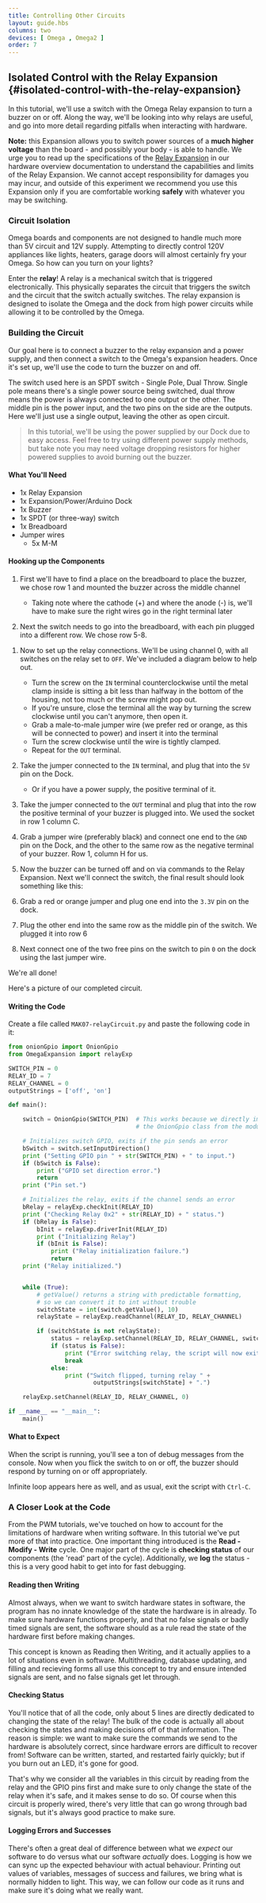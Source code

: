 ```yaml
---
title: Controlling Other Circuits
layout: guide.hbs
columns: two
devices: [ Omega , Omega2 ]
order: 7
---
```

## Isolated Control with the Relay Expansion {#isolated-control-with-the-relay-expansion}

In this tutorial, we'll use a switch with the Omega Relay expansion to turn a buzzer on or off. Along the way, we'll be looking into why relays are useful, and go into more detail regarding pitfalls when interacting with hardware.

<!-- // TODO: can modify or replace this warning with the one from our store (should keep same friendly tone) -->
**Note:** this Expansion allows you to switch power sources of a **much higher voltage** than the board - and possibly your body - is able to handle. We urge you to read up the specifications of the [Relay Expansion](#relay-expansion) in our hardware overview documentation to understand the capabilities and limits of the Relay Expansion. We cannot accept responsibility for damages you may incur, and outside of this experiment we recommend you use this Expansion only if you are comfortable working **safely** with whatever you may be switching.

### Circuit Isolation

<!-- // explain that the omega's relays are completely isolated from the circuit that is connected to the terminals, it merely acts as a switch

// this is useful since it allows the Omega to control other, larger, more powerful circuits
//  expand along those lines, maybe throw in the max specs of the relays, hint that you can control house-hold appliances -->

Omega boards and components are not designed to handle much more than 5V circuit and 12V supply. Attempting to directly control 120V appliances like lights, heaters, garage doors will almost certainly fry your Omega. So how can you turn on your lights?

Enter the **relay**! A relay is a mechanical switch that is triggered electronically. This physically separates the circuit that triggers the switch and the circuit that the switch actually switches. The relay expansion is designed to isolate the Omega and the dock from high power circuits while allowing it to be controlled by the Omega.


### Building the Circuit

Our goal here is to connect a buzzer to the relay expansion and a power supply, and then connect a switch to the Omega's expansion headers. Once it's set up, we'll use the code to turn the buzzer on and off.

The switch used here is an SPDT switch - Single Pole, Dual Throw. Single pole means there's a single power source being switched, dual throw means the power is always connected to one output or the other. The middle pin is the power input, and the two pins on the side are the outputs. Here we'll just use a single output, leaving the other as open circuit.

>In this tutorial, we'll be using the power supplied by our Dock due to easy access. Feel free to try using different power supply methods, but take note you may need voltage dropping resistors for higher powered supplies to avoid burning out the buzzer.

#### What You'll Need

* 1x Relay Expansion
* 1x Expansion/Power/Arduino Dock
* 1x Buzzer
* 1x SPDT (or three-way) switch
* 1x Breadboard
* Jumper wires
	* 5x M-M

#### Hooking up the Components

<!-- // detailed explanation of connecting wires to the screw terminals

// wiring up the buzzer so that the connection is interrupted by the relay -->

1. First we'll have to find a place on the breadboard to place the buzzer, we chose row 1 and mounted the buzzer across the middle channel
	* Taking note where the cathode (+) and where the anode (-) is, we'll have to make sure the right wires go in the right terminal later

1. Next the switch needs to go into the breadboard, with each pin plugged into a different row. We chose row 5-8.

<!-- // TODO: IMAGE of breadboard with switch and buzzer in -->

1. Now to set up the relay connections. We'll be using channel 0, with all switches on the relay set to `OFF`. We've included a diagram below to help out.
	* Turn the screw on the `IN` terminal counterclockwise until the metal clamp inside is sitting a bit less than halfway in the bottom of the housing, not too much or the screw might pop out.
	* If you're unsure, close the terminal all the way by turning the screw clockwise until you can't anymore, then open it.
	* Grab a male-to-male jumper wire (we prefer red or orange, as this will be connected to power) and insert it into the terminal
	* Turn the screw clockwise until the wire is tightly clamped.
	* Repeat for the `OUT` terminal.

1. Take the jumper connected to the `IN` terminal, and plug that into the `5V` pin on the Dock.
	* Or if you have a power supply, the positive terminal of it.

1. Take the jumper connected to the `OUT` terminal and plug that into the row the positive terminal of your buzzer is plugged into. We used the socket in row 1 column C.

1. Grab a jumper wire (preferably black) and connect one end to the `GND` pin on the Dock, and the other to the same row as the negative terminal of your buzzer. Row 1, column H for us.

<!-- // TODO: IMAGE diagram of the buzzer+relay configuration -->

5. Now the buzzer can be turned off and on via commands to the Relay Expansion. Next we'll connect the switch, the final result should look something like this:

<!-- // TODO: IMAGE diagram of the switch configuration -->

6. Grab a red or orange jumper and plug one end into the `3.3V` pin on the dock.

1. Plug the other end into the same row as the middle pin of the switch. We plugged it into row 6

1. Next connect one of the two free pins on the switch to pin `0` on the dock using the last jumper wire.

We're all done!

Here's a picture of our completed circuit.
<!-- // TODO: IMAGE of completed circuit -->


#### Writing the Code


Create a file called `MAK07-relayCircuit.py` and paste the following code in it:


``` python
from onionGpio import OnionGpio
from OmegaExpansion import relayExp

SWITCH_PIN = 0
RELAY_ID = 7
RELAY_CHANNEL = 0
outputStrings = ['off', 'on']

def main():

    switch = OnionGpio(SWITCH_PIN)	# This works because we directly imported
									# the OnionGpio class from the module

	# Initializes switch GPIO, exits if the pin sends an error
    bSwitch = switch.setInputDirection()
    print ("Setting GPIO pin " + str(SWITCH_PIN) + " to input.")
    if (bSwitch is False):
        print ("GPIO set direction error.")
		return
	print ("Pin set.")

	# Initializes the relay, exits if the channel sends an error
    bRelay = relayExp.checkInit(RELAY_ID)
    print ("Checking Relay 0x2" + str(RELAY_ID) + " status.")
    if (bRelay is False):
        bInit = relayExp.driverInit(RELAY_ID)
        print ("Initializing Relay")
		if (bInit is False):
			print ("Relay initialization failure.")
			return
    print ("Relay initialized.")


    while (True):
        # getValue() returns a string with predictable formatting,
        # so we can convert it to int without trouble
        switchState = int(switch.getValue(), 10)
        relayState = relayExp.readChannel(RELAY_ID, RELAY_CHANNEL)

        if (switchState is not relayState):
            status = relayExp.setChannel(RELAY_ID, RELAY_CHANNEL, switchState)
            if (status is False):
                print ("Error switching relay, the script will now exit.")
                break
            else:
                print ("Switch flipped, turning relay " +
						outputStrings[switchState] + ".")

    relayExp.setChannel(RELAY_ID, RELAY_CHANNEL, 0)

if __name__ == "__main__":
    main()

```

#### What to Expect

<!-- TODO: IMAGE or gif of project working -->

When the script is running, you'll see a ton of debug messages from the console. Now when you flick the switch to on or off, the buzzer should respond by turning on or off appropriately.

Infinite loop appears here as well, and as usual, exit the script with `Ctrl-C`.


### A Closer Look at the Code

From the PWM tutorials, we've touched on how to account for the limitations of hardware when writing software. In this tutorial we've put more of that into practice. One important thing introduced is the **Read - Modify - Write** cycle. One major part of the cycle is **checking status** of our components (the 'read' part of the cycle). Additionally, we **log** the status - this is a very good habit to get into for fast debugging.


#### Reading then Writing

Almost always, when we want to switch hardware states in software, the program has no innate knowledge of the state the hardware is in already. To make sure hardware functions properly, and that no false signals or badly timed signals are sent, the software should as a rule read the state of the hardware first before making changes.

This concept is known as Reading then Writing, and it actually applies to a lot of situations even in software. Multithreading, database updating, and filling and recieving forms all use this concept to try and ensure intended signals are sent, and no false signals get let through.


#### Checking Status

You'll notice that of all the code, only about 5 lines are directly dedicated to changing the state of the relay! The bulk of the code is actually all about checking the states and making decisions off of that information. The reason is simple: we want to make sure the commands we send to the hardware is absolutely correct, since hardware errors are difficult to recover from! Software can be written, started, and restarted fairly quickly; but if you burn out an LED, it's gone for good.

That's why we consider all the variables in this circuit by reading from the relay and the GPIO pins first and make sure to only change the state of the relay when it's safe, and it makes sense to do so. Of course when this circuit is properly wired, there's very little that can go wrong through bad signals, but it's always good practice to make sure.

#### Logging Errors and Successes

There's often a great deal of difference between what we *expect* our software to do versus what our software *actually* does. Logging is how we can sync up the expected behaviour with actual behaviour. Printing out values of variables, messages of success and failures, we bring what is normally hidden to light. This way, we can follow our code as it runs and make sure it's doing what we really want.
